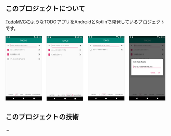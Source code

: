 ## このプロジェクトについて

[TodoMVC](<http://todomvc.com/>)のようなTODOアプリをAndroidとKotlinで開発しているプロジェクトです。



![Untitled Diagram](./pic/app.png)



## このプロジェクトの技術

…

